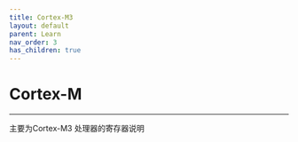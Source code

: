 ```yaml
---
title: Cortex-M3
layout: default
parent: Learn
nav_order: 3
has_children: true
---
```


# Cortex-M
---

主要为Cortex-M3 处理器的寄存器说明
